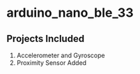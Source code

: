 # arduino_nano_ble_33

## Projects Included

1. Accelerometer and Gyroscope
2. Proximity Sensor Added